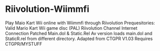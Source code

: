# Riivolution-Wiimmfi
Play Maio Kart Wii online with Wiimmfi through Riivolution
Prequesitories:
Valid Mario Kart Wii game disc (PAL)
Riivolution Channel
Internet Connection
Patched Main.dol & Static.Rel
Av version loads main.dol and StaticR.rel from different directory.
Adapted from CTGPR V1.03 
Requires CTGPR/MYSTUFF
